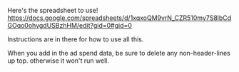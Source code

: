 Here's the spreadsheet to use! https://docs.google.com/spreadsheets/d/1xqxoQM9vrN_CZR510my7S8lbCdGOqo0ohygdUSBzhHM/edit?gid=0#gid=0

Instructions are in there for how to use all this. 

When you add in the ad spend data, be sure to delete any non-header-lines up top. otherwise it won't run well.
